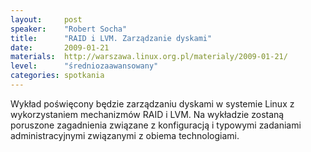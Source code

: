 ```yaml
---
layout:     post
speaker:    "Robert Socha"
title:      "RAID i LVM. Zarządzanie dyskami"
date:       2009-01-21
materials:  http://warszawa.linux.org.pl/materialy/2009-01-21/
level:      "średniozaawansowany"
categories: spotkania
---
```


Wykład poświęcony będzie zarządzaniu dyskami w systemie Linux z wykorzystaniem
mechanizmów RAID i LVM. Na wykładzie zostaną poruszone zagadnienia związane z
konfiguracją i typowymi zadaniami administracyjnymi związanymi z obiema
technologiami.

